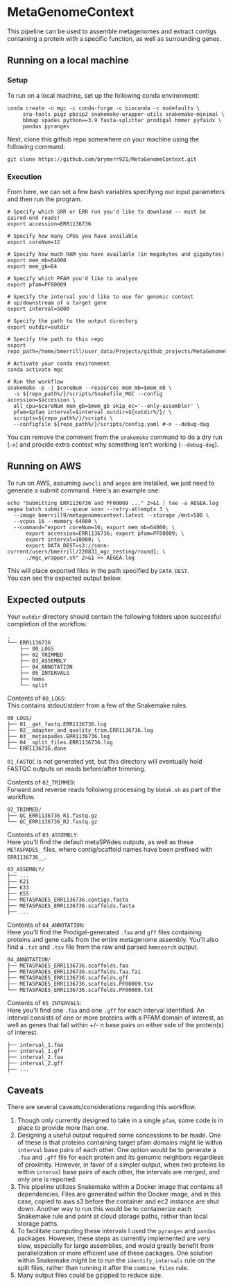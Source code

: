 # MetaGenomeContext
This pipeline can be used to assemble metagenomes and extract contigs containing a protein with a specific function, as well as surrounding genes.

## Running on a local machine

### Setup
To run on a local machine, set up the following conda environment:
```
conda create -n mgc -c conda-forge -c bioconda -c nodefaults \
     sra-tools pigz pbzip2 snakemake-wrapper-utils snakemake-minimal \
     bbmap spades python==3.9 fasta-splitter prodigal hmmer pyfaidx \
     pandas pyranges
```

Next, clone this github repo somewhere on your machine using the following command:  
```
git clone https://github.com/brymerr921/MetaGenomeContext.git
```

### Execution
From here, we can set a few bash variables specifying our input parameters and then run the program.  
```
# Specify which SRR or ERR run you'd like to download -- must be paired-end reads!
export accession=ERR1136736

# Specify how many CPUs you have available
export coreNum=12

# Specify how much RAM you have available (in megabytes and gigabytes)
export mem_mb=64000
export mem_gb=64

# Specify which PFAM you'd like to analyze
export pfam=PF00009

# Specify the interval you'd like to use for genomic context 
# up/downstream of a target gene
export interval=5000

# Specify the path to the output directory
export outdir=outdir

# Specify the path to this repo
export repo_path=/home/bmerrill/user_data/Projects/github_projects/MetaGenomeContext

# Activate your conda environment
conda activate mgc 

# Run the workflow
snakemake -p -j $coreNum --resources mem_mb=$mem_mb \
  -s ${repo_path%/}/scripts/Snakefile_MGC --config accession=$accession \
  all_cpu=$coreNum mem_gb=$mem_gb skip_ec='--only-assembler' \
  pfam=$pfam interval=$interval outdir=${outdir%/}/ \
  scripts=${repo_path%/}/scripts \
  --configfile ${repo_path%/}/scripts/config.yaml #-n --debug-dag
```
You can remove the comment from the `snakemake` command to do a dry run (`-n`) and provide extra context why something isn't working (`--debug-dag`).  
  
  
## Running on AWS
To run on AWS, assuming `awscli` and `aegea` are installed, we just need to generate a submit command. Here's an example one:  
```
echo "Submitting ERR1136736 and PF00009 ..." 2>&1 | tee -a AEGEA.log
aegea batch submit --queue sonn --retry-attempts 3 \
  --image bmerrill9/metagenomecontext:latest --storage /mnt=500 \
  --vcpus 16 --memory 64000 \
  --command="export coreNum=16; export mem_mb=64000; \
      export accession=ERR1136736; export pfam=PF00009; \
      export interval=10000; \
      export DATA_DEST=s3://sonn-current/users/bmerrill/220831_mgc_testing/round1; \
      ./mgc_wrapper.sh" 2>&1 >> AEGEA.log
```
This will place exported files in the path specified by `DATA_DEST`.  
You can see the expected output below.  
  
## Expected outputs
Your `outdir` directory should contain the following folders upon successful completion of the workflow.  
```
.
└── ERR1136736
    ├── 00_LOGS
    ├── 02_TRIMMED
    ├── 03_ASSEMBLY
    ├── 04_ANNOTATION
    ├── 05_INTERVALS
    ├── hmms
    └── split
```

Contents of `00_LOGS`:  
This contains stdout/stderr from a few of the Snakemake rules.  
```
00_LOGS/
├── 01__get_fastq.ERR1136736.log
├── 02__adapter_and_quality_trim.ERR1136736.log
├── 03__metaspades.ERR1136736.log
├── 04__split_files.ERR1136736.log
└── ERR1136736.done
```

`01_FASTQC` is not generated yet, but this directory will eventually hold FASTQC outputs on reads before/after trimming.  

Contents of `02_TRIMMED`:  
Forward and reverse reads folloiwng processing by `bbduk.sh` as part of the workflow.  
```
02_TRIMMED/
├── QC_ERR1136736_R1.fastq.gz
└── QC_ERR1136736_R2.fastq.gz
```

Contents of `03_ASSEMBLY`:  
Here you'll find the default metaSPAdes outputs, as well as these `METASPADES_` files, where contig/scaffold names have been prefixed with `ERR1136736__`.
```
03_ASSEMBLY/
├── ...
├── K21
├── K33
├── K55
├── METASPADES_ERR1136736.contigs.fasta
├── METASPADES_ERR1136736.scaffolds.fasta
├── ...
```

Contents of `04_ANNOTATION`:  
Here you'll find the Prodigal-generated `.faa` and `gff` files containing proteins and gene calls from the entire metagenome assembly. You'll also find a `.txt` and `.tsv` file from the raw and parsed `hmmsearch` output.  
```
04_ANNOTATION/
├── METASPADES_ERR1136736.scaffolds.faa
├── METASPADES_ERR1136736.scaffolds.faa.fai
├── METASPADES_ERR1136736.scaffolds.gff
├── METASPADES_ERR1136736.scaffolds.PF00009.tsv
└── METASPADES_ERR1136736.scaffolds.PF00009.txt
```

Contents of `05_INTERVALS`:  
Here you'll find one `.faa` and one `.gff` for each interval identified. An interval consists of one or more proteins with a PFAM domain of interest, as well as genes that fall within +/- *n* base pairs on either side of the protein(s) of interest.  
```
├── interval_1.faa
├── interval_1.gff
├── interval_2.faa
├── interval_2.gff
├── ...
```

## Caveats
There are several caveats/considerations regarding this workflow.  
  1. Though only currently designed to take in a single `pfam`, some code is in place to provide more than one.  
  2. Designing a useful output required some concessions to be made. One of these is that proteins containing target pfam domains might lie within `interval` base pairs of each other. One option would be to generate a `.faa` and `.gff` file for each protein and its genomic neighbors regardless of proximity. However, in favor of a simpler output, when two proteins lie within `interval` base pairs of each other, the intervals are merged, and only one is reported.  
  3. This pipeline utilizes Snakemake within a Docker image that contains all dependencies. Files are generated within the Docker image, and in this case, copied to aws s3 before the container and ec2 instance are shut down. Another way to run this would be to containerize each Snakemake rule and point at cloud storage paths, rather than local storage paths.  
  4. To facilitate computing these intervals I used the `pyranges` and `pandas` packages. However, these steps as currently implemented are *very* slow, especially for large assemblies, and would greatly benefit from parallelization or more efficient use of these packages. One solution within Snakemake might be to run the `identify_intervals` rule on the split files, rather than running it after the `combine_files` rule.  
  5. Many output files could be gzipped to reduce size.  
